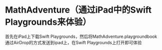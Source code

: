 # MathAdventure（通过iPad中的Swift Playgrounds来体验）
首先在iPad上下载Swift Playgrounds，然后将MathAdventure.playgroundbook通过AirDrop的方式发送到ipad上，在Swift Playgrounds上打开即可体验
